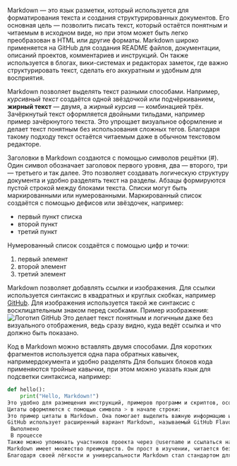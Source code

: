 Markdown — это язык разметки, который используется для форматирования текста и создания структурированных документов. Его основная цель — позволить писать текст, который остаётся понятным и читаемым в исходном виде, но при этом может быть легко преобразован в HTML или другие форматы. Markdown широко применяется на GitHub для создания README файлов, документации, описаний проектов, комментариев и инструкций. Он также используется в блогах, вики-системах и редакторах заметок, где важно структурировать текст, сделать его аккуратным и удобным для восприятия.

Markdown позволяет выделять текст разными способами. Например, *курсивный текст* создаётся одной звёздочкой или подчёркиванием, **жирный текст** — двумя, а *жирный курсив* — комбинацией трёх. Зачёркнутый текст оформляется двойными тильдами, например пример зачёркнутого текста. Это упрощает визуальное оформление и делает текст понятным без использования сложных тегов. Благодаря такому подходу текст остаётся читаемым даже в обычном текстовом редакторе.

Заголовки в Markdown создаются с помощью символов решётки (#). Один символ обозначает заголовок первого уровня, два — второго, три — третьего и так далее. Это позволяет создавать логическую структуру документа и удобно разделять текст на разделы. Абзацы формируются пустой строкой между блоками текста. Списки могут быть маркированными или нумерованными. Маркированный список создаётся с помощью дефисов или звёздочек, например:
- первый пункт списка
- второй пункт
- третий пункт

Нумерованный список создаётся с помощью цифр и точки:
1. первый элемент
2. второй элемент
3. третий элемент

Markdown позволяет добавлять ссылки и изображения. Для ссылки используется синтаксис в квадратных и круглых скобках, например [GitHub](https://github.com). Для изображения используется такой же синтаксис с восклицательным знаком перед скобками. Пример изображения:
![Логотип GitHub](https://github.githubassets.com/images/modules/logos_page/GitHub-Mark.png)
Это делает текст понятным и логичным даже без визуального отображения, ведь сразу видно, куда ведёт ссылка и что должно быть показано.

Код в Markdown можно вставлять двумя способами. Для коротких фрагментов используется одна пара обратных кавычек, напримердокумента и удобно разделять  Для больших блоков кода применяются тройные кавычки, при этом можно указать язык для подсветки синтаксиса, например:
```python
def hello():
    print("Hello, Markdown!")
Это удобно для размещения инструкций, примеров программ и скриптов, особенно на GitHub.
Цитаты оформляются с помощью символа > в начале строки:
Это пример цитаты в Markdown. Она помогает выделить важную информацию и делает текст более структурированным.
GitHub использует расширенный вариант Markdown, называемый GitHub Flavored Markdown, который поддерживает дополнительные возможности. Например, можно создавать чекбоксы:
 Выполнено
 В процессе
Также можно упоминать участников проекта через @username и ссылаться на задачи или pull requests через #номер задачи, например #12. Это делает Markdown не только инструментом форматирования, но и средством коммуникации внутри команды разработчиков.
Markdown имеет множество преимуществ. Он прост в изучении, читается без преобразования и не требует сложных тегов. Документы, написанные в Markdown, легко конвертируются в другие форматы, включая HTML и PDF. Этот язык подходит для создания документации, инструкций, статей, заметок и отчётов. Markdown позволяет создавать аккуратные, логично структурированные документы, которые легко редактировать, дополнять и поддерживать.
Благодаря своей лёгкости и универсальности Markdown стал стандартом для оформления текстов на GitHub и во многих других платформах. Он сочетает простоту, читаемость и гибкость. Markdown подходит программистам, авторам, студентам и всем, кто работает с текстом. Его главная философия заключается в том, чтобы писать просто и получать чистый, удобный и профессионально оформленный результат.
